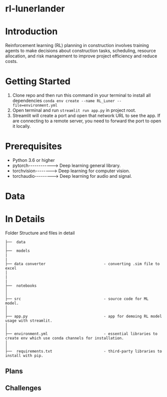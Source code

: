 # rl-lunerlander
# Introduction 
Reinforcement learning (RL) planning in construction involves training agents to make decisions about construction tasks, scheduling, resource allocation, and risk management to improve project efficiency and reduce costs.

# Getting Started
1.	Clone repo and then run this command in your terminal to install all dependencies
`conda env create --name RL_Luner --file=environment.yml` 
2.	Open terminal and run `streamlit run app.py` in project root.
3.	Streamlit will create a port and open that network URL to see the app. If are connecting to a remote server, you need to forward the port to open it locally.

# Prerequisites
  - Python 3.6 or higher
  - pytorch------------> Deep learning general library.
  - torchvision--------> Deep learning for computer vision.
  - torchaudio---------> Deep learning for audio and signal.

# Data

# In Details
Folder Structure and files in detail
```
├──  data
│
├──  models 
|
|
├── data converter                          - converting .sim file to excel 
│
|
| 
├──  notebooks   
│    
│
├── src                                     - source code for ML model.
│ 
│
├── app.py                                  - app for demoing RL model usage with streamlit.
│ 
│
├── environment.yml                         - essential libraries to create env which use conda channels for installation.
│   
│ 
├──  requirements.txt                       - third-party libraries to install with pip.
```

## Plans

## Challenges
